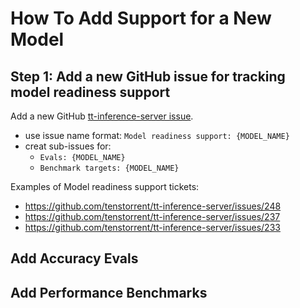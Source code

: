 # How To Add Support for a New Model

## Step 1: Add a new GitHub issue for tracking model readiness support

Add a new GitHub [tt-inference-server issue](https://github.com/tenstorrent/tt-inference-server/issues).

- use issue name format: `Model readiness support: {MODEL_NAME}`
- creat sub-issues for:
    - `Evals: {MODEL_NAME}`
    - `Benchmark targets: {MODEL_NAME}`

Examples of Model readiness support tickets:
* https://github.com/tenstorrent/tt-inference-server/issues/248
* https://github.com/tenstorrent/tt-inference-server/issues/237
* https://github.com/tenstorrent/tt-inference-server/issues/233


## Add Accuracy Evals


## Add Performance Benchmarks

